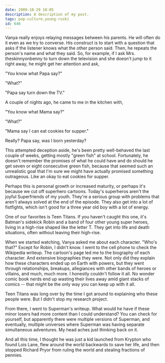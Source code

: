 ```yaml
---
date: 2009-10-29 18:05
description: A description of my post.
tags: pop-culture,young-ruski
id: 646
---
```

Vanya really enjoys relaying messages between his parents.  He will often do it even as we try to converse.  His construct is to start with a question that asks if the listener knows what the other person said.  Then, he repeats the person's name and what they said.  So, for example, if I ask Mrs. theskinnyonbenny to turn down the television and she doesn't jump to it right away, he might get her attention and ask,

"You know what Papa say?"

"What?"
<!--more-->
"Papa say turn down the TV."

A couple of nights ago, he came to me in the kitchen with,

"You know what Mama say?"

"What?"

"Mama say I can eat cookies for supper."

Really?  Papa say, was I born yesterday?

This attempted deception aside, he's been pretty well-behaved the last couple of weeks, getting mostly "green fish" at school.  Fortunately, he doesn't remember the promises of what he could have and do should he get seven or eight consecutive green fish, because that seemed such an unrealistic goal that I'm sure we might have actually promised something outrageous.  Like an okay to eat cookies for supper.

Perhaps this is personal growth or increased maturity, or perhaps it's because we cut off superhero cartoons.  Today's superheros aren't the joyful Superfriends of my youth.  They're a serious group with problems that aren't always solved at the end of the episode.  They also get into a lot of fistfights, which isn't good for a three year old boy with a lot of energy.

One of our favorites is Teen Titans.  If you haven't caught this one, it's Batman's sidekick Robin and a band of four other young super heroes, living in a high-rise shaped like the letter T.  They get into life and death situations, often without leaving their high-rise.

When we started watching, Vanya asked me about each character.  "Who's that?"  Except for Robin, I didn't know.  I went to the cell phone to check the Wikipedia writeup.  The cartoon's page led me to the biography of each character.  And extensive biographies they were.  Not only did they explain how these characters ended up on Earth with powers, but they went through relationships, breakups, allegiances with other bands of heroes or villains, and much, much more.  I honestly couldn't follow it all.  No wonder comic book nerds end up wasting their lives away amid giant stacks of comics -- that might be the only way you can keep up with it all.

Teen Titans was long over by the time I got around to explaining who these people were.  But I didn't stop my research project.

From there, I went to Superman's writeup.  What would he have if these minor losers had more content than I could understand?  You can check for yourself, but apparently there were multiple versions of Superman, and eventually, multiple universes where Superman was having separate simultaneous adventures.  My head aches just thinking back on it.

And all this time, I thought he was just a kid launched from Krypton who found Lois Lane, flew around the world backwards to save her life, and then stopped Richard Pryor from ruling the world and stealing fractions of pennies.
